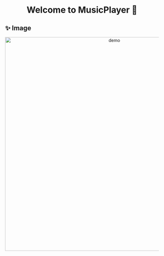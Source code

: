 <h1 align="center">Welcome to MusicPlayer 👋</h1>

## ✨ Image

<p align="center">
  <img width="700" align="center" src="https://s6.uupload.ir/files/desktop_music_player_rib2.png" alt="demo"/>
</p>
